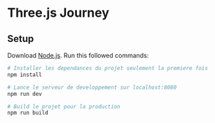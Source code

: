 # Three.js Journey

## Setup
Download [Node.js](https://nodejs.org/en/download/).
Run this followed commands:

``` bash
# Installer les dependances du projet seulement la premiere fois
npm install

# Lance le serveur de developpement sur localhost:8080
npm run dev

# Build le projet pour la production
npm run build
```
